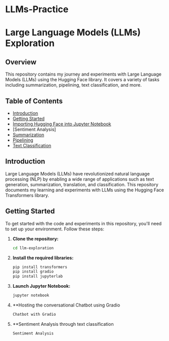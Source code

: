 # LLMs-Practice

# Large Language Models (LLMs) Exploration

## Overview
This repository contains my journey and experiments with Large Language Models (LLMs) using the Hugging Face library. It covers a variety of tasks including summarization, pipelining, text classification, and more.


## Table of Contents
- [Introduction](#introduction)
- [Getting Started](#getting-started)
- [Importing Hugging Face into Jupyter Notebook](#importing-hugging-face-into-jupyter-notebook)
- [Sentiment Analysis]
- [Summarization](#summarization)
- [Pipelining](#pipelining)
- [Text Classification](#text-classification)

## Introduction
Large Language Models (LLMs) have revolutionized natural language processing (NLP) by enabling a wide range of applications such as text generation, summarization, translation, and classification. This repository documents my learning and experiments with LLMs using the Hugging Face Transformers library.

## Getting Started
To get started with the code and experiments in this repository, you'll need to set up your environment. Follow these steps:

1. **Clone the repository:**
    ```bash
    cd llm-exploration
    ```

2. **Install the required libraries:**
    ```bash
    pip install transformers
    pip install gradio
    pip install jupyterlab
    ```

3. **Launch Jupyter Notebook:**
    ```bash
    jupyter notebook
    ```
4. **Hosting the conversational Chatbot using Gradio
   ```bash
   Chatbot with Gradio
   ```
5. **Sentiment Analysis through text classification
   ```bash
   Sentiment Analysis
   ```
